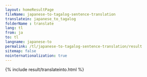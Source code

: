 ```yaml
---
layout: homeResultPage
fileName: japanese-to-tagalog-sentence-translation
translatein: japanese_to_tagalog
folderName : translate
lang: tl
from: ja
to: tl
langname: japanese-to
permalink: /tl/japanese-to-tagalog-sentence-translation/result
sitemap: false
nointernationalization: true
---
```

{% include result/translateinto.html %}

<script src="/js/result/translation.js" data-foldername="{{page.folderName}}" data-lang="{{page.lang}}"></script>
